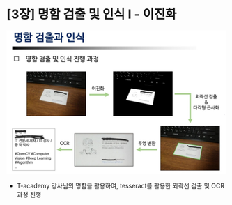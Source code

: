 # [3장] 명함 검출 및 인식 I - 이진화
![](img/readme_img.png)
- T-academy 강사님의 명함을 활용하여, tesseract를 활용한 외곽선 검출 및 OCR 과정 진행